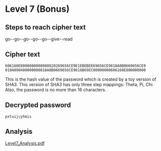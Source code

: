 # Level 7 (Bonus)
## Steps to reach cipher text
go--go--go--go--go--give--read
## Cipher text

	606160E8000000008080820269656CE9E1EBEBEE69656CE9818A8B0669656CE9
	010A090400000000818A8B0669656CE9616B69EC00000000606160E800000000

This is the hash value of the password which is created by a toy version of SHA3. This version of SHA3 has only three step mappings: Theta, Pi, Chi. Also, the password is no more than 16 characters.
## Decrypted password
	pxtuijcyhmis
## Analysis

[Level7_Analysis.pdf](./Level7_Analysis.pdf)

